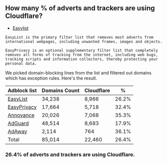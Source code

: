 ## How many % of adverts and trackers are using Cloudflare?


- [Easylist](https://web.archive.org/web/20210516110248/https://easylist.to/)
```
EasyList is the primary filter list that removes most adverts from international webpages, including unwanted frames, images and objects.

EasyPrivacy is an optional supplementary filter list that completely removes all forms of tracking from the internet, including web bugs, tracking scripts and information collectors, thereby protecting your personal data.
```


We picked domain-blocking lines from the list and filtered out domains which has exception rules.
Here's the result.


| Adblock list | Domains Count | Cloudflare | % |
| --- | --- | --- | --- |
| [EasyList](https://easylist.to/easylist/easylist.txt) | 34,238 | 8,966 | 26.2% |
| [EasyPrivacy](https://easylist.to/easylist/easyprivacy.txt) | 17,664 | 5,718 | 32.4% |
| [Annoyance](https://secure.fanboy.co.nz/fanboy-annoyance.txt) | 20,026 | 7,068 | 35.3% |
| [AdGuard](https://adguardteam.github.io/AdGuardSDNSFilter/Filters/filter.txt) | 48,514 | 8,683 | 17.9% |
| [AdAway](https://raw.githubusercontent.com/AdAway/adaway.github.io/master/hosts.txt) | 2,114 | 764 | 36.1% |
| Total | 85,014 | 22,460 | 26.4% |


### 26.4% of adverts and trackers are using Cloudflare.